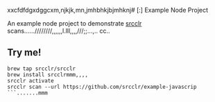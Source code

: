 xxcfdfdgxdggcxm,njkjk,mn,jmhbhkjbjmhknj# [:] Example Node Project

An example node project to demonstrate [srcclr](https://www.srcclr.com) scans......////////,,,,,,l.lll,,,,///;;...,..
cc..
## Try me!

```wwwww...........dddd
brew tap srcclr/srcclr
brew install srcclrmmm,,,,
srcclr activate
srcclr scan --url https://github.com/srcclr/example-javascrip
```.......mmm
